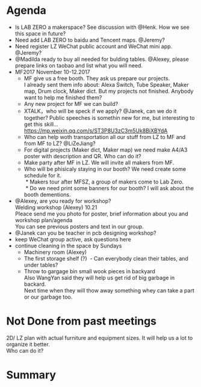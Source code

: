 # Agenda

- Is LAB ZERO a makerspace? See discussion with @Henk. How we see this space in future?
- Need add LAB ZERO to baidu and Tencent maps. @Jeremy?  
- Need register LZ WeChat public account and WeChat mini app. @Jeremy?  
- @Madilda ready to buy all needed for bulding tables. @Alexey, please prepare links on taobao and list what you will need.  
- MF2017 November 10-12.2017   
  * MF give us a free booth. They ask us prepare our projects.   
  I already sent them info about: Alexa Switch, Tube Speaker, Maker map, Drum clock, Maker dict. But my projects not finished. Anybody want to help me finished them?   
  * Any new project for MF we can build?      
  * XTALK，who will be speck if we apply? @Janek, can we do it together? Public speeches is somethin new for me, but interesting to get this skill...  https://mp.weixin.qq.com/s/ST3P8U3zC3m5Uk8BiXBYdA   
  * Who can help woth transportation all our stuff from LZ to MF and from MF to LZ? @LiZeJiang?
  * For digital projects (Maker dict, Maker map) we need make A4/A3 poster with description and QR. Who can do it?
  * Make party after MF in LZ. We will invite all makers from MF.   
  * Who will be phisicaly staying in our booth? We need create some schedule for it.   
  * Makers tour after MFSZ, a group of makers come to Lab Zero.   
  * Do we need print some banners for our booth? I will ask about the booth dementions.   
- @Alexey, are you ready for workshop?     
  Welding workshop (Alexey) 10.21  
  Pleace send me you photo for poster, brief information about you and workshop plan/agenda   
  You can see previous posters and text in our group.   
- @Janek can you be teacher in pcb designing workshop?
- keep WeChat group active, ask questions here
- continue cleaning in the space by Sundays
  - Machinery room (Alexey)
  - The first storage shelf (?)
  - Can everybody clean their tables, and under tables?
  - Throw to gargage bin small wook pieces in backyard   
  Also WangYan said they will help us get rid of big garbage in backard.   
  Next time when they will thow away something whey can take a part or our garbage too.

# Not Done from past meetings  

2D/ LZ plan with actual furniture and equipment sizes. It will help us a lot to organize it better.   
Who can do it?  

# Summary
 
